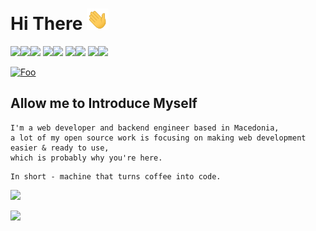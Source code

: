 # Hi There <img src="assets/wave.gif" width="35px">

![](https://img.shields.io/badge/html5%20-%23323330.svg?&style=for-the-badge&logo=html5&logoColor=%23E34F26)![](https://img.shields.io/badge/css3%20-%23323330.svg?&style=for-the-badge&logo=css3&logoColor=%231572B6)![](https://img.shields.io/badge/javascript%20-%23323330.svg?&style=for-the-badge&logo=javascript&logoColor=%23F7DF1E)
![](https://img.shields.io/badge/django%20-%23323330.svg?&style=for-the-badge&logo=django&logoColor=23092E20)![](https://img.shields.io/badge/react%20-%23323330.svg?&style=for-the-badge&logo=react&logoColor=%2361DAFB)
![](https://img.shields.io/badge/php-%23323330.svg?&style=for-the-badge&logo=php&logoColor=%23777BB4)![](https://img.shields.io/badge/python%20-%23323330.svg?&style=for-the-badge&logo=python&logoColor=2314354C)
![](https://img.shields.io/badge/mysql-%23323330.svg?&style=for-the-badge&logo=mysql&logoColor=white)![](https://img.shields.io/badge/postgres-%23323330.svg?&style=for-the-badge&logo=postgresql&logoColor=%23316192)

[![Foo](https://img.shields.io/badge/astennu-%235a37dc.svg?&style=for-the-badge)](https://astennu.com)

## Allow me to Introduce Myself

```
I'm a web developer and backend engineer based in Macedonia,
a lot of my open source work is focusing on making web development easier & ready to use,
which is probably why you're here.
```

```
In short - machine that turns coffee into code.
```

![](http://estruyf-github.azurewebsites.net/api/VisitorHit?user=arshetamine&countColorcountColor&countColor=%235a37dc)

![](https://github-readme-stats.vercel.app/api?username=arshetamine&count_private=true&show_icons=true&theme=midnight-purple)
